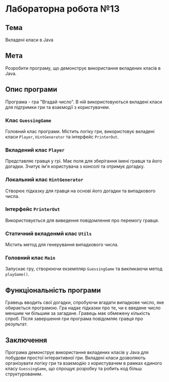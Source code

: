 # Лабораторна робота №13

## Тема

Вкладені класи в Java

## Мета

Розробити програму, що демонструє використання вкладених класів в Java.

## Опис програми

Програма - гра "Вгадай число". В ній використовуються вкладені класи для підтримки гри та взаємодії з користувачем.

### Клас `GuessingGame`

Головний клас програми. Містить логіку гри, використовує вкладені класи `Player`, `HintGenerator` та інтерфейс `PrinterOut`.

### Вкладений клас `Player`

Представляє гравця у грі. Має поля для зберігання імені гравця та його догадки. Зчитує ім'я користувача з консолі та отримує догадку.

### Локальний клас `HintGenerator`

Створює підказку для гравця на основі його догадки та випадкового числа.

### Інтерфейс `PrinterOut`

Використовується для виведення повідомлення про перемогу гравця.

### Статичний вкладенмй клас `Utils`

Містить метод для генерування випадкового числа.

### Головний клас `Main`

Запускає гру, створюючи екземпляр `GuessingGame` та викликаючи метод `playGame()`.

## Функціональність програми

Гравець вводить свої догадки, спробуючи вгадати випадкове число, яке обирається програмою. 
Гра надає підказки про те, чи є введене число меншим чи більшим за загадане. Гравець має обмежену кількість спроб. 
Після завершення гри програма повідомляє гравця про результат.

## Заключення
Програма демонструє використання вкладених класів у Java для побудови простої інтерактивної гри. 
Вкладені класи дозволяють організувати логіку гри та взаємодію з користувачем в рамках єдиного класу `GuessingGame`, 
що спрощує розробку та робить код більш структурованим.